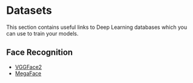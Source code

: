 # Datasets
This section contains useful links to Deep Learning databases which you can use to train your models.

## Face Recognition
  * [VGGFace2](http://www.robots.ox.ac.uk/~vgg/data/vgg_face2/)
  * [MegaFace](http://megaface.cs.washington.edu/)
